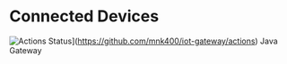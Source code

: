 # Connected Devices 
![Actions Status](https://github.com/mnk400/iot-gateway/workflows/Java%20CI/badge.svg)](https://github.com/mnk400/iot-gateway/actions)
Java Gateway
